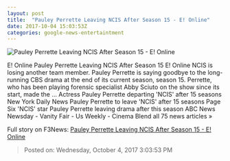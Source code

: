 ```yaml
---
layout: post
title:  "Pauley Perrette Leaving NCIS After Season 15 - E! Online"
date: 2017-10-04 15:03:53Z
categories: google-news-entertaintment
---
```


![Pauley Perrette Leaving NCIS After Season 15 - E! Online](http://akns-images.eonline.com/eol_images/Entire_Site/201794/rs_600x600-171004055227-600.ncis-pauley.ch.100417.jpg?downsize=450:*&crop=450:350;left,top)

E! Online Pauley Perrette Leaving NCIS After Season 15 E! Online NCIS is losing another team member. Pauley Perrette is saying goodbye to the long-running CBS drama at the end of its current season, season 15. Perrette, who has been playing forensic specialist Abby Sciuto on the show since its start, made the ... Actress Pauley Perrette departing 'NCIS' after 15 seasons New York Daily News Pauley Perrette to leave 'NCIS' after 15 seasons Page Six 'NCIS' star Pauley Perrette leaving drama after this season ABC News Newsday - Vanity Fair - Us Weekly - Cinema Blend all 75 news articles »


Full story on F3News: [Pauley Perrette Leaving NCIS After Season 15 - E! Online](http://www.f3nws.com/n/bmVesE)

> Posted on: Wednesday, October 4, 2017 3:03:53 PM
